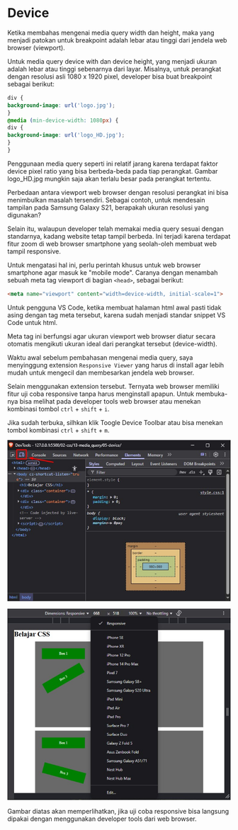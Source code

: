 # Device

Ketika membahas mengenai media query width dan height, maka yang menjadi patokan untuk breakpoint adalah lebar atau tinggi dari jendela web browser (viewport).

Untuk media query device with dan device height, yang menjadi ukuran adalah lebar atau tinggi sebenarnya dari layar. Misalnya, untuk perangkat dengan resolusi asli 1080 x 1920 pixel, developer bisa buat breakpoint sebagai berikut:

```css
div {
background-image: url('logo.jpg');
}
@media (min-device-width: 1080px) {
div {
background-image: url('logo_HD.jpg');
}
}
```

Penggunaan media query seperti ini relatif jarang karena terdapat faktor device pixel ratio yang bisa berbeda-beda pada tiap perangkat. Gambar logo_HD.jpg mungkin saja akan terlalu besar pada perangkat tertentu.

Perbedaan antara viewport web browser dengan resolusi perangkat ini bisa menimbulkan masalah tersendiri. Sebagai contoh, untuk mendesain tampilan pada Samsung Galaxy S21,
berapakah ukuran resolusi yang digunakan?

Selain itu, walaupun developer telah memakai media query sesuai dengan standarnya, kadang website tetap tampil berbeda. Ini terjadi karena terdapat fitur zoom di web browser
smartphone yang seolah-oleh membuat web tampil responsive.

Untuk mengatasi hal ini, perlu perintah khusus untuk web browser smartphone agar masuk ke "mobile mode". Caranya dengan menambah sebuah meta tag viewport di bagian `<head>`, sebagai berikut:

```html
<meta name="viewport" content="width=device-width, initial-scale=1">
```

Untuk pengguna VS Code, ketika membuat halaman html awal pasti tidak asing dengan tag meta tersebut, karena sudah menjadi standar snippet VS Code untuk html.

Meta tag ini berfungsi agar ukuran viewport web browser diatur secara otomatis mengikuti ukuran ideal dari perangkat tersebut (device-width).

Waktu awal sebelum pembahasan mengenai media query, saya menyinggung extension `Responsive Viewer` yang harus di install agar lebih mudah untuk mengecil dan membesarkan jendela web browser.

Selain menggunakan extension tersebut. Ternyata web browser memiliki fitur uji coba responsive tanpa harus menginstall apapun. Untuk membuka-nya bisa melihat pada developer tools web browser atau menekan kombinasi tombol `ctrl` + `shift` +  `i`.

Jika sudah terbuka, silhkan klik Toogle Device Toolbar atau bisa menekan tombol kombinasi `ctrl` + `shift` +  `m`.

![Developer Tools](img/developer_tools.jpg)

![View](img/view.jpg)

Gambar diatas akan memperlihatkan, jika uji coba responsive bisa langsung dipakai dengan menggunakan developer tools dari web browser.